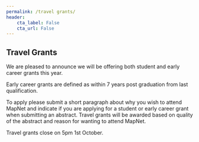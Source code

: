 ```yaml
---
permalink: /travel grants/
header:
    cta_label: False
    cta_url: False
---
```


<span></span>

## Travel Grants

We are pleased to announce we will be offering both student and early career grants this year.

Early career grants are defined as within 7 years post graduation from last qualification.

To apply please submit a short paragraph about why you wish to attend MapNet and indicate if you are applying for a student or early career grant when submitting an abstract. Travel grants will be awarded based on quality of the abstract and reason for wanting to attend MapNet.

Travel grants close on 5pm 1st October.
